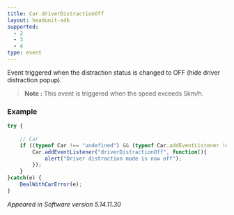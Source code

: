 ```yaml
---
title: Car.driverDistractionOff
layout: headunit-sdk
supported:
  - 2
  - 3
  - 4
type: event
---
```

Event triggered when the distraction status is changed to OFF (hide driver distraction popup).

>**Note :** This event is triggered when the speed exceeds 5km/h.

### Example

```javascript
try {
	
	// Car
	if ((typeof Car !== "undefined") && (typeof Car.addEventListener !== "undefined")) {
		Car.addEventListener("driverDistractionOff", function(){
			alert("Driver distraction mode is now off");
		});
	}
}catch(e) {
	DealWithCarError(e);
}
```

*Appeared in Software version 5.14.11.30*